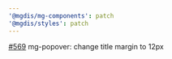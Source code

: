 ```yaml
---
'@mgdis/mg-components': patch
'@mgdis/styles': patch
---
```


[#569](https://gitlab.mgdis.fr/core/core-ui/core-ui/-/issues/569) mg-popover: change title margin to 12px
